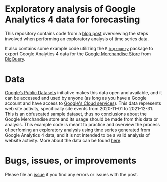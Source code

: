 # Exploratory analysis of Google Analytics 4 data for forecasting

This repository contains code from a [blog post](https://www.collinberke.com/post/forecasting-series-exploratory-analysis-of-google-analytics-4-data-for-forecasting-models/) overviewing the steps involved when performing an exploratory analysis of time series data. 

It also contains some example code utilizing the `R` [`bigrquery`](https://bigrquery.r-dbi.org/) package to export Google Analytics 4 data for the [Google Merchandise Store](https://shop.googlemerchandisestore.com/) from [BigQuery](https://cloud.google.com/bigquery). 

# Data 

[Google’s Public Datasets](https://cloud.google.com/bigquery/public-data) initiative makes this data open and available, and it can be accessed and used by anyone (as long as you have a Google account and have access to [Google's Cloud services](https://cloud.google.com/)). This data represents web site activity, specifically site events from 2020-11-01 to 2021-12-31. This is an obfuscated sample dataset, thus no conclusions about the Google Merchandise store and its usage should be made from this data or analysis. This example code is meant to practice and overview the process of perfoming an exploratory analysis using time series generated from Google Analytics 4 data, and it is not intended to be a valid analysis of website activity. More about the data can be found [here](https://support.google.com/analytics/answer/10937659#zippy=%2Cin-this-article).

# Bugs, issues, or improvements

Please file an [issue](https://github.com/collinberke/blog-forecasting_exploratory_analysis/issues) if you find any errors or issues with the post.
